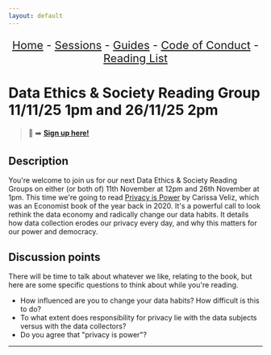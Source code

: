 ```yaml
---
layout: default
---
```


<center>
<p align="center" style="font-size:22px">
<a href="https://data-ethics-and-society.github.io/data-ethics-and-society-reading-group">Home</a>
- <a href="https://data-ethics-and-society.github.io/data-ethics-and-society-reading-group/SESSIONS.html">Sessions</a>
- <a href="https://data-ethics-and-society.github.io/data-ethics-and-society-reading-group/Guides/guides.html">Guides</a>
- <a href="https://data-ethics-and-society.github.io/data-ethics-and-society-reading-group/code-of-conduct.html">Code of Conduct</a>
- <a href="https://data-ethics-and-society.github.io/data-ethics-and-society-reading-group/READING-LIST.html">Reading List</a>
</p>
</center>

# Data Ethics & Society Reading Group 11/11/25 1pm and 26/11/25 2pm

<!--
TODO:
- [ ] Change to a new branch (e.g. MM-YY-session)
- [ ] Remove sign up link from previous session
- [ ] Copy this template to Sessions/YEAR/MM-YY-session.md (put in actual year + date)
- [ ] Change all ALL-CAPS placeholders in this form (paying attention to the links at the bottom of the page)
- [ ] Add link to the new file in SESSIONS.md
- [ ] Update the main Readme.md with information about the next session.
- [ ] Pull request!
- [ ] Copy and paste the shareable event invite (remember to use GitHub referral links if you can)
- [ ] Maybe tweet it? #DSEthicsGroup #GovDataScience

Usual time 12:00-13:00
-->

> 📝 :arrow_right: [**Sign up here!**][LINK-TO-SIGNUP]

## Description

You're welcome to join us for our next Data Ethics & Society Reading Groups on either (or both of) 11th November at 12pm and 26th November at 1pm. This time we're going to read [Privacy is Power][LINK-TO-CONTENT] by Carissa Veliz, which was an Economist book of the year back in 2020. It's a powerful call to look rethink the data economy and radically change our data habits. It details how data collection erodes our privacy every day, and why this matters for our power and democracy.

## Discussion points

There will be time to talk about whatever we like, relating to the book, but here are some specific questions to think about while you're reading.

- How influenced are you to change your data habits? How difficult is this to do?
- To what extent does responsibility for privacy lie with the data subjects versus with the data collectors?
- Do you agree that "privacy is power"?

---

<!--

## Meeting notes

### Who came
Number of people:

### What did we think?
Notes here!
Shall we email the author? If so, who'll send the email?

-->

<!--LINKS-->

[LINK-TO-CONTENT]: https://www.penguin.co.uk/books/442343/privacy-is-power-by-carissa-veliz/9780552177719
[LINK-TO-SIGNUP]: https://www.tickettailor.com/events/dataethics/1836720
